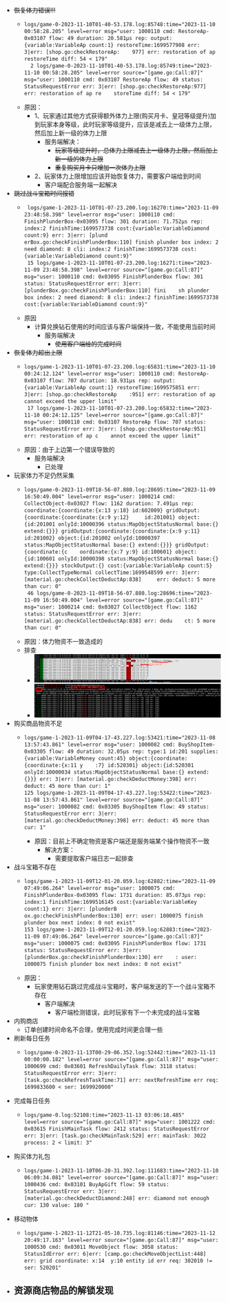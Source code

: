 - <s>恢复体力错误!!!</s>
	- ```
	  logs/game-0-2023-11-10T01-40-53.178.log:85748:time="2023-11-10 00:58:28.205" level=error msg="user: 1000110 cmd: RestoreAp-0x03107 flow: 49 duration: 20.581µs rep: output:{variable:VariableAp count:1} restoreTime:1699577908 err: 3|err: [shop.go:checkRestoreAp:    977] err: restoration of ap restoreTime diff: 54 < 179"                                                                                                                                                                                                             
	    2 logs/game-0-2023-11-10T01-40-53.178.log:85749:time="2023-11-10 00:58:28.205" level=error source="[game.go:Call:87]" msg="user: 1000110 cmd: 0x03107 RestoreAp flow: 49 status: StatusRequestError err: 3|err: [shop.go:checkRestoreAp:977] err: restoration of ap re    storeTime diff: 54 < 179"
	  ```
	- 原因：
		- 1、玩家通过其他方式获得额外体力上限(购买月卡、皇冠等级提升)加到玩家本身等级，此时玩家等级提升，应该是减去上一级体力上限，然后加上新一级的体力上限
			- 服务端解决：
				- <s>玩家等级提升时，总体力上限减去上一级体力上限，然后加上新一级的体力上限</s>
				- <s>重复购买月卡只增加一次体力上限</s>
		- 2、玩家体力上限增加应该开始恢复体力，需要客户端给到时间
			- 客户端配合服务端一起解决
- <s>跳过战斗宝箱时间报错</s>
	- ```
	   logs/game-1-2023-11-10T01-07-23.200.log:16270:time="2023-11-09 23:48:58.398" level=error msg="user: 1000110 cmd: FinishPlunderBox-0x03095 flow: 301 duration: 71.752µs rep: index:2 finishTime:1699573738 cost:{variable:VariableDiamond count:9} err: 3|err: [plund    erBox.go:checkFinishPlunderBox:110] finish plunder box index: 2 need diamond: 8 cli: index:2 finishTime:1699573738 cost:{variable:VariableDiamond count:9}"
	   15 logs/game-1-2023-11-10T01-07-23.200.log:16271:time="2023-11-09 23:48:58.398" level=error source="[game.go:Call:87]" msg="user: 1000110 cmd: 0x03095 FinishPlunderBox flow: 301 status: StatusRequestError err: 3|err: [plunderBox.go:checkFinishPlunderBox:110] fini    sh plunder box index: 2 need diamond: 8 cli: index:2 finishTime:1699573738 cost:{variable:VariableDiamond count:9}"
	  
	  ```
	- 原因
		- 计算兑换钻石使用的时间应该与客户端保持一致，不能使用当前时间
			- 服务端解决
				- <s>使用客户端给的完成时间</s>
- <s>恢复体力超出上限</s>
	- ```
	  logs/game-1-2023-11-10T01-07-23.200.log:65831:time="2023-11-10 00:24:12.124" level=error msg="user: 1000110 cmd: RestoreAp-0x03107 flow: 707 duration: 18.931µs rep: output:{variable:VariableAp count:1} restoreTime:1699575851 err: 3|err: [shop.go:checkRestoreAp    :951] err: restoration of ap cannot exceed the upper limit"
	   17 logs/game-1-2023-11-10T01-07-23.200.log:65832:time="2023-11-10 00:24:12.125" level=error source="[game.go:Call:87]" msg="user: 1000110 cmd: 0x03107 RestoreAp flow: 707 status: StatusRequestError err: 3|err: [shop.go:checkRestoreAp:951] err: restoration of ap c    annot exceed the upper limit"
	  
	  ```
	- 原因：由于上边第一个错误导致的
		- 服务端解决
			- 已处理
- 玩家体力不足仍然采集
	- ```
	  logs/game-0-2023-11-09T18-56-07.880.log:28695:time="2023-11-09 16:50:49.004" level=error msg="user: 1000214 cmd: CollectObject-0x03027 flow: 1162 duration: 7.491µs rep: coordinate:{coordinate:{x:13 y:18} id:602009} gridOutput:{coordinate:{coordinate:{x:9 y:12}     id:201001} object:{id:201001 onlyId:10000396 status:MapObjectStatusNormal base:{} extend:{}}} gridOutput:{coordinate:{coordinate:{x:9 y:11} id:201002} object:{id:201002 onlyId:10000397 status:MapObjectStatusNormal base:{} extend:{}}} gridOutput:{coordinate:{c    oordinate:{x:7 y:9} id:100601} object:{id:100601 onlyId:10000398 status:MapObjectStatusNormal base:{} extend:{}}} stockOutput:{} cost:{variable:VariableAp count:5} type:CollectTypeNormal collectTime:1699548599 err: 3|err: [material.go:checkCollectDeductAp:838]     err: deduct: 5 more than cur: 0"
	   46 logs/game-0-2023-11-09T18-56-07.880.log:28696:time="2023-11-09 16:50:49.004" level=error source="[game.go:Call:87]" msg="user: 1000214 cmd: 0x03027 CollectObject flow: 1162 status: StatusRequestError err: 3|err: [material.go:checkCollectDeductAp:838] err: dedu    ct: 5 more than cur: 0"
	  
	  ```
	- 原因：体力物资不一致造成的
	- 排查
		- ![image.png](../assets/image_1699845499784_0.png)
		- ![image.png](../assets/image_1699845527925_0.png)
- 购买商品物资不足
	- ```
	  logs/game-1-2023-11-09T04-17-43.227.log:53421:time="2023-11-08 13:57:43.861" level=error msg="user: 1000082 cmd: BuyShopItem-0x03305 flow: 49 duration: 32.05µs rep: type:1 id:201 supplies:{variable:VariableMoney count:45} object:{coordinate:{coordinate:{x:11 y    :7} id:520301} object:{id:520301 onlyId:10000034 status:MapObjectStatusNormal base:{} extend:{}}} err: 3|err: [material.go:checkDeductMoney:398] err: deduct: 45 more than cur: 1"                                                                                  
	  125 logs/game-1-2023-11-09T04-17-43.227.log:53422:time="2023-11-08 13:57:43.861" level=error source="[game.go:Call:87]" msg="user: 1000082 cmd: 0x03305 BuyShopItem flow: 49 status: StatusRequestError err: 3|err: [material.go:checkDeductMoney:398] err: deduct: 45 more than cur: 1"
	  ```
		- 原因：目前上不确定物资是客户端还是服务端某个操作物资不一致
			- 解决方案：
				- 需要提取客户端日志一起排查
- 战斗宝箱不存在
	- ```
	  logs/game-1-2023-11-09T12-01-20.059.log:62882:time="2023-11-09 07:49:06.264" level=error msg="user: 1000075 cmd: FinishPlunderBox-0x03095 flow: 1731 duration: 85.073µs rep: index:1 finishTime:1699516145 cost:{variable:VariableKey count:1} err: 3|err: [plunderB    ox.go:checkFinishPlunderBox:130] err: user: 1000075 finish plunder box next index: 0 not exist"
	  153 logs/game-1-2023-11-09T12-01-20.059.log:62883:time="2023-11-09 07:49:06.264" level=error source="[game.go:Call:87]" msg="user: 1000075 cmd: 0x03095 FinishPlunderBox flow: 1731 status: StatusRequestError err: 3|err: [plunderBox.go:checkFinishPlunderBox:130] err    : user: 1000075 finish plunder box next index: 0 not exist"
	  ```
	- 原因：
		- 玩家使用钻石跳过完成战斗宝箱时，客户端发送的下一个战斗宝箱不存在
			- 客户端解决
				- 客户端检测错误，此时玩家有下一个未完成的战斗宝箱
- 内购商店
	- 订单创建时间命名不合理，使用完成时间更合理一些
- 刷新每日任务
	- ```
	  logs/game-0-2023-11-13T00-29-06.352.log:52442:time="2023-11-13 00:00:00.182" level=error source="[game.go:Call:87]" msg="user: 1000699 cmd: 0x03601 RefreshDailyTask flow: 3118 status: StatusRequestError err: 3|err: [task.go:checkRefreshTaskTime:71] err: nextRefreshTime err req: 1699833600 < ser: 1699920000"
	  ```
- 完成每日任务
	- ```
	  logs/game-0.log:52108:time="2023-11-13 03:06:18.485" level=error source="[game.go:Call:87]" msg="user: 1001222 cmd: 0x03615 FinishMainTask flow: 2412 status: StatusRequestError err: 3|err: [task.go:checkMainTask:529] err: mainTask: 3022 process: 2 < limit: 3"
	  ```
- 购买体力礼包
	- ```
	  logs/game-1-2023-11-10T06-20-31.392.log:111683:time="2023-11-10 06:09:34.081" level=error source="[game.go:Call:87]" msg="user: 1000436 cmd: 0x03101 BuyApGift flow: 59 status: StatusRequestError err: 3|err: [material.go:checkDeductDiamond:248] err: diamond not enough cur: 130 value: 180 "
	  ```
- 移动物体
	- ```
	  logs/game-1-2023-11-12T21-05-10.735.log:81146:time="2023-11-12 20:49:17.163" level=error source="[game.go:Call:87]" msg="user: 1000530 cmd: 0x03011 MoveObject flow: 3058 status: StatusIdError err: 6|err: [camp.go:checkMoveObjectList:448] err: grid coordinate: x:14  y:10 entity id err req: 302010 != ser: 520201"
	  ```
- 资源商店物品的解锁发现
	-